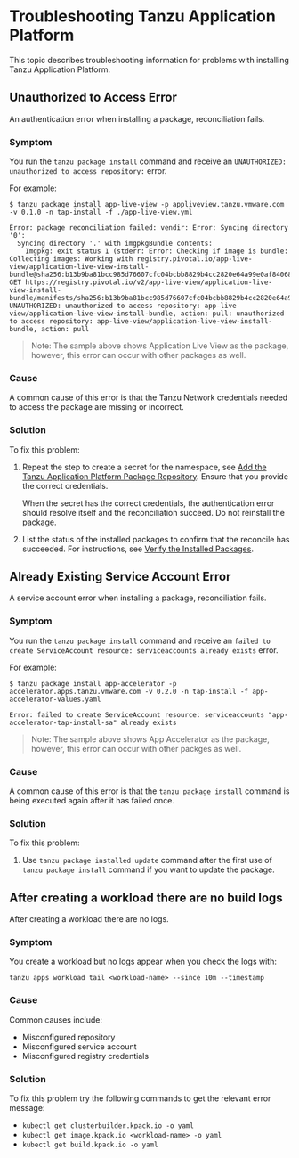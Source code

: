 # Troubleshooting Tanzu Application Platform

This topic describes troubleshooting information for problems with installing Tanzu Application Platform.

## <a id='unauthorized-to-access'></a> Unauthorized to Access Error

An authentication error when installing a package, reconciliation fails.

### Symptom

You run the `tanzu package install` command and receive an `UNAUTHORIZED: unauthorized to access repository:` error.

For example:

```
$ tanzu package install app-live-view -p appliveview.tanzu.vmware.com -v 0.1.0 -n tap-install -f ./app-live-view.yml

Error: package reconciliation failed: vendir: Error: Syncing directory '0':
  Syncing directory '.' with imgpkgBundle contents:
    Imgpkg: exit status 1 (stderr: Error: Checking if image is bundle: Collecting images: Working with registry.pivotal.io/app-live-view/application-live-view-install-bundle@sha256:b13b9ba81bcc985d76607cfc04bcbb8829b4cc2820e64a99e0af840681da12aa: GET https://registry.pivotal.io/v2/app-live-view/application-live-view-install-bundle/manifests/sha256:b13b9ba81bcc985d76607cfc04bcbb8829b4cc2820e64a99e0af840681da12aa: UNAUTHORIZED: unauthorized to access repository: app-live-view/application-live-view-install-bundle, action: pull: unauthorized to access repository: app-live-view/application-live-view-install-bundle, action: pull 
```

> Note: The sample above shows Application Live View as the package, however, this error can occur
 with other packages as well.
 
### Cause

A common cause of this error is that the Tanzu Network credentials needed to access the package
are missing or incorrect. 

### Solution

To fix this problem:

1. Repeat the step to create a secret for the namespace, see [Add the Tanzu Application Platform Package Repository](install.md#add-package-repositories).
   Ensure that you provide the correct credentials.

   When the secret has the correct credentials,
   the authentication error should resolve itself and the reconciliation succeed.
   Do not reinstall the package.

2. List the status of the installed packages to confirm that the reconcile has succeeded.
   For instructions, see [Verify the Installed Packages](install-components.md#verify).

## <a id='existing-service-account'></a> Already Existing Service Account Error

A service account error when installing a package, reconciliation fails.

### Symptom

You run the `tanzu package install` command and receive an `failed to create ServiceAccount resource: serviceaccounts already exists` error.

For example:

```
$ tanzu package install app-accelerator -p accelerator.apps.tanzu.vmware.com -v 0.2.0 -n tap-install -f app-accelerator-values.yaml

Error: failed to create ServiceAccount resource: serviceaccounts "app-accelerator-tap-install-sa" already exists 
```

> Note: The sample above shows App Accelerator as the package, however, this error can occur
 with other packges as well.
 
### Cause

A common cause of this error is that the `tanzu package install` command is being executed again after it has failed once. 

### Solution

To fix this problem:

1. Use `tanzu package installed update` command after the first use of `tanzu package install` command if you want to update the package.

## <a id='workload-no-build'></a> After creating a workload there are no build logs

After creating a workload there are no logs.

### Symptom

You create a workload but no logs appear when you check the logs with:

```
tanzu apps workload tail <workload-name> --since 10m --timestamp
```

### Cause

Common causes include:
- Misconfigured repository
- Misconfigured service account
- Misconfigured registry credentials

### Solution

To fix this problem try the following commands to get the relevant error message:

- `kubectl get clusterbuilder.kpack.io -o yaml`
- `kubectl get image.kpack.io <workload-name> -o yaml`
- `kubectl get build.kpack.io -o yaml`

